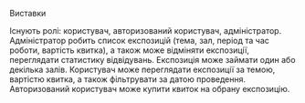 Виставки

Існують ролі: користувач, авторизований користувач, адміністратор.
Адміністратор робить список експозицій (тема, зал, період та час роботи, вартість квитка), а також може відміняти експозиції, переглядати статистику відвідувань. Експозиція може займати один або декілька залів.
Користувач може переглядати експозиції за темою, вартістю квитка, а також фільтрувати за датою проведення.
Авторизований користувач може купити квиток на обрану експозицію. 